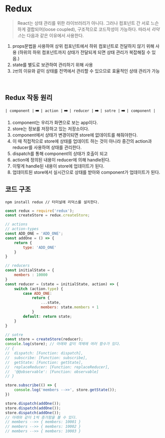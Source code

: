 # **Redux**

> React는 상태 관리를 위한 라이브러리가 아니다. 그러나 컴포넌트 간 서로 느슨하게 결합되어(loose coupled), 구조적으로 코드작성이 가능하다. 따라서 *리덕스*는 다음과 같은 이유에서 사용한다.
1. props문법을 사용하여 상위 컴포넌트에서 하위 컴포넌트로 전달하지 않기 위해 사용 (하위의 하위 컴포넌트까지 상태가 전달되게 되면 상태 관리가 복잡해질 수 있음.)
2. state를 별도로 보관하여 관리하기 위해 사용 
3. `2번`의 이유와 같이 상태를 전역에서 관리할 수 있으므로 효율적인 상태 관리가 가능

<br>

## Redux 작동 원리
 `| component |` ➡️ `| action |` ➡️ `| reducer |` ➡️ `| sotre |` ➡️ `| component |`

1. component는 우리가 화면으로 보는 app이다.
2. store는 정보를 저장하고 있는 저장소이다.
3. component에서 상태가 변경이되면 store에 없데이트를 해줘야한다.
4. 이 때 직접적으로 store에 상태를 업데이트 하는 것이 아니라 중간의 action과 reducer를 사용하여 상태를 관리한다.
5. dispatch를 통해 component의 상태가 호출이 되고
6. action에 정의된 내용이 reducer에 의해 handle된다.
7. 이렇게 handle된 내용이 store에 업데이트가 된다.
8. 업데이트된 store에서 실시간으로 상태를 받아와 component가 업데이트가 된다.

## 코드 구조
```
npm install redux // 터미널에 리덕스를 설치한다.
```
```js
const redux = require('redux');
const createStore = redux.createStore;

// actions
// action-types
const ADD_ONE = 'ADD_ONE';
const addOne = () => {
    return {
        type: 'ADD_ONE'
    }
}

// reducers
const initialState = {
    members : 10000
}
const reducer = (state = initialState, action) => {
    switch (action.type) {
        case ADD_ONE: 
            return {
                ...state,
                members: state.members + 1
            }
        default: return state;
    }
}

// sotre
const store = createStore(reducer);
console.log(store); // 아래와 같이 객체에 여러 함수가 있다.
// {
//  dispatch: [Function: dispatch],
//  subscribe: [Function: subscribe],
//  getState: [Function: getState],
//  replaceReducer: [Function: replaceReducer],
//  '@@observable': [Function: observable]
// }

store.subscribe(() => {
    console.log('members -->>', store.getState());
})

store.dispatch(addOne());
store.dispatch(addOne());
store.dispatch(addOne());
// 아래와 같이 1씩 증가함을 볼 수 있다.
// members -->> { members: 10001 }
// members -->> { members: 10002 }
// members -->> { members: 10003 }
```
